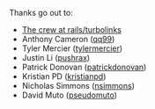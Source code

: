 Thanks go out to:

- [The crew at rails/turbolinks](https://github.com/rails/turbolinks)
- Anthony Cameron ([qq99](https://github.com/qq99))
- Tyler Mercier ([tylermercier](https://github.com/tylermercier))
- Justin Li ([pushrax](https://github.com/pushrax))
- Patrick Donovan ([patrickdonovan](https://github.com/patrickdonovan))
- Kristian PD ([kristianpd](https://github.com/kristianpd))
- Nicholas Simmons ([nsimmons](https://github.com/nsimmons))
- David Muto ([pseudomuto](https://github.com/pseudomuto))
